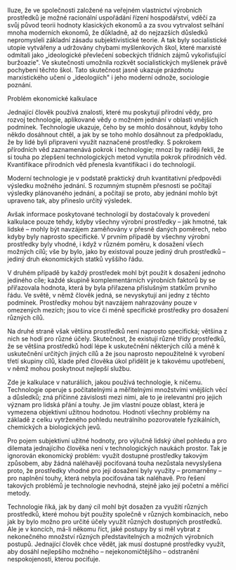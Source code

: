Iluze, že ve společnosti založené na veřejném vlastnictví výrobních prostředků je možné racionální uspořádání řízení hospodářství, vděčí za svůj původ teorii hodnoty klasických ekonomů a za svou vytrvalost selhání mnoha moderních ekonomů, že důkladně, až do nejzazších důsledků nepromysleli základní zásadu subjektivistické teorie. A tak byly socialistické utopie vytvářeny a udržovány chybami myšlenkových škol, které marxisté odmítali jako „ideologické převlečení sobeckých třídních zájmů vykořisťující buržoazie". Ve skutečnosti umožnila rozkvět socialistických myšlenek právě pochybení těchto škol. Tato skutečnost jasně ukazuje prázdnotu marxistického učení o „ideologiích" i jeho moderní odnože, sociologie poznání.

Problém ekonomické kalkulace

Jednající člověk používá znalosti, které mu poskytují přírodní vědy, pro rozvoj technologie, aplikované vědy o možném jednání v oblasti vnějších podmínek. Technologie ukazuje, čeho by se mohlo dosáhnout, kdyby toho někdo dosáhnout chtěl, a jak by se toho mohlo dosáhnout za předpokladu, že by lidé byli připraveni využít naznačené prostředky. S pokrokem přírodních věd zaznamenává pokrok i technologie; mnozí by raději řekli, že si touha po zlepšení technologických metod vynutila pokrok přírodních věd. Kvantifikace přírodních věd přenesla kvantifikaci i do technologií.

Moderní technologie je v podstatě praktický druh kvantitativní předpovědi výsledku možného jednání. S rozumným stupněm přesnosti se počítají výsledky plánovaného jednání, a počítají se proto, aby jednání mohlo být upraveno tak, aby přineslo určitý výsledek.

Avšak informace poskytované technologií by dostačovaly k provedení kalkulace pouze tehdy, kdyby všechny výrobní prostředky – jak hmotné, tak lidské – mohly být navzájem zaměňovány v přesně daných poměrech, nebo kdyby byly naprosto specifické. V prvním případě by všechny výrobní prostředky byly vhodné, i když v různém poměru, k dosažení všech možných cílů; vše by bylo, jako by existoval pouze jediný druh prostředků – jediný druh ekonomických statků vyššího řádu.

V druhém případě by každý prostředek mohl být použit k dosažení jednoho jediného cíle; každé skupině komplementárních výrobních faktorů by se přiřazovala hodnota, která by byla přiřazena příslušným statkům prvního řádu. Ve světě, v němž člověk jedná, se nevyskytují ani jedny z těchto podmínek. Prostředky mohou být navzájem nahrazovány pouze v omezených mezích; jsou to více či méně specifické prostředky pro dosažení různých cílů.

Na druhé straně však většina prostředků není naprosto specifická; většina z nich se hodí pro různé účely. Skutečnost, že existují různé třídy prostředků, že se většina prostředků hodí lépe k uskutečnění některých cílů a méně k uskutečnění určitých jiných cílů a že jsou naprosto nepoužitelné k vyrobení třetí skupiny cílů, klade před člověka úkol přidělit je k takovému upotřebení, v němž mohou poskytnout nejlepší službu.

Zde je kalkulace v naturáliích, jakou používá technologie, k ničemu. Technologie operuje s počitatelnými a měřitelnými množstvími vnějších věcí a důsledků; zná příčinné závislosti mezi nimi, ale to je irelevantní pro jejich význam pro lidská přání a touhy. Je jim vlastní pouze oblast, která je vymezena objektivní užitnou hodnotou. Hodnotí všechny problémy na základě z celku vytrženého pohledu neutrálního pozorovatele fyzikálních, chemických a biologických jevů.

Pro pojem subjektivní užitné hodnoty, pro výlučně lidský úhel pohledu a pro dilemata jednajícího člověka není v technologických naukách prostor. Tak je ignorován ekonomický problém: využít dostupné prostředky takovým způsobem, aby žádná naléhavěji pociťovaná touha nezůstala nevyslyšena proto, že prostředky vhodné pro její dosažení byly využity – promarněny – pro naplnění touhy, která nebyla pociťována tak naléhavě. Pro řešení takových problémů je technologie nevhodná, stejně jako její početní a měřicí metody.

Technologie říká, jak by daný cíl mohl být dosažen za využití různých prostředků, které mohou být použity společně v různých kombinacích, nebo jak by bylo možno pro určité účely využít různých dostupných prostředků. Ale je v koncích, má-li někomu říct, jaké postupy by si měl vybrat z nekonečného množství různých představitelných a možných výrobních postupů. Jednající člověk chce vědět, jak musí dostupné prostředky využít, aby dosáhl nejlepšího možného – nejekonomičtějšího – odstranění nespokojenosti, kterou pociťuje.
